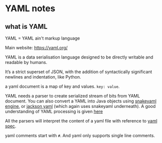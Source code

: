# YAML notes

## what is YAML
YAML = YAML ain't markup language

Main website: https://yaml.org/

YAML is a data serialisation language designed to be directly writable and readable by humans.

It’s a strict superset of JSON, with the addition of syntactically significant newlines and indentation, like Python.

a yaml document is a map of key and values. `key: value`.

YAML needs a parser to create serialized stream of bits from YAML document. You can also convert a YAML into Java objects using [snakeyaml engine](https://bitbucket.org/snakeyaml/snakeyaml-engine/src/master/README.md), or [jackson yaml](https://github.com/FasterXML/jackson-dataformats-text/tree/master/yaml) (which again uses snakeyaml underneath). A good understanding of YAML processing is given [here](https://tutorialreference.com/yaml/yaml-processes#yaml-process-flow)

All the parsers will interpret the content of a yaml file with reference to [yaml spec](https://yaml.org/spec/1.2.2/). 



yaml comments start with `#`. And yaml only supports single line comments.




